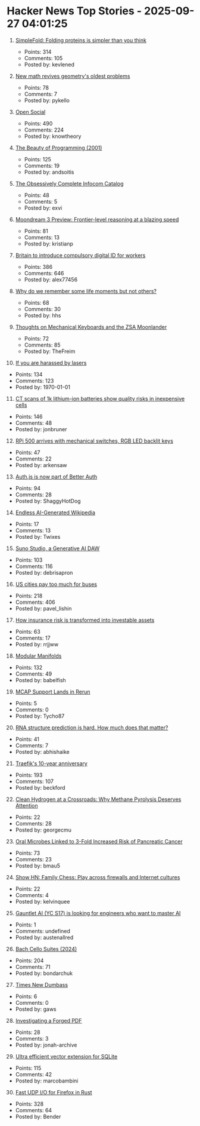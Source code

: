 # Hacker News Top Stories - 2025-09-27 04:01:25

1. [SimpleFold: Folding proteins is simpler than you think](https://github.com/apple/ml-simplefold)
   - Points: 314
   - Comments: 105
   - Posted by: kevlened

2. [New math revives geometry's oldest problems](https://www.quantamagazine.org/new-math-revives-geometrys-oldest-problems-20250926/)
   - Points: 78
   - Comments: 7
   - Posted by: pykello

3. [Open Social](https://overreacted.io/open-social/)
   - Points: 490
   - Comments: 224
   - Posted by: knowtheory

4. [The Beauty of Programming (2001)](https://www.brynmawr.edu/inside/academic-information/departments-programs/computer-science/beauty-programming)
   - Points: 125
   - Comments: 19
   - Posted by: andsoitis

5. [The Obsessively Complete Infocom Catalog](https://eblong.com/infocom/)
   - Points: 48
   - Comments: 5
   - Posted by: exvi

6. [Moondream 3 Preview: Frontier-level reasoning at a blazing speed](https://moondream.ai/blog/moondream-3-preview)
   - Points: 81
   - Comments: 13
   - Posted by: kristianp

7. [Britain to introduce compulsory digital ID for workers](https://www.reuters.com/world/uk/britain-introduce-mandatory-digital-id-cards-2025-09-26/)
   - Points: 386
   - Comments: 646
   - Posted by: alex77456

8. [Why do we remember some life moments but not others?](https://www.bu.edu/articles/2025/why-do-we-remember-some-moments-but-not-others/)
   - Points: 68
   - Comments: 30
   - Posted by: hhs

9. [Thoughts on Mechanical Keyboards and the ZSA Moonlander](https://www.masteringemacs.org/article/thoughts-on-mechanical-keyboards-zsa-moonlander)
   - Points: 72
   - Comments: 85
   - Posted by: TheFreim

10. [If you are harassed by lasers](https://www.laserpointersafety.com/harassment.html)
   - Points: 134
   - Comments: 123
   - Posted by: 1970-01-01

11. [CT scans of 1k lithium-ion batteries show quality risks in inexpensive cells](https://www.lumafield.com/article/finding-hidden-risks-in-the-battery-supply-chain)
   - Points: 146
   - Comments: 48
   - Posted by: jonbruner

12. [RPi 500 arrives with mechanical switches, RGB LED backlit keys](https://thepihut.com/products/raspberry-pi-500-plus)
   - Points: 47
   - Comments: 22
   - Posted by: arkensaw

13. [Auth.js is now part of Better Auth](https://www.better-auth.com/blog/authjs-joins-better-auth)
   - Points: 94
   - Comments: 28
   - Posted by: ShaggyHotDog

14. [Endless AI-Generated Wikipedia](https://www.seangoedecke.com/endless-wiki/)
   - Points: 17
   - Comments: 13
   - Posted by: Twixes

15. [Suno Studio, a Generative AI DAW](https://suno.com/studio-welcome)
   - Points: 103
   - Comments: 116
   - Posted by: debrisapron

16. [US cities pay too much for buses](https://www.bloomberg.com/news/articles/2025-09-26/us-cities-are-paying-too-much-for-new-transit-buses)
   - Points: 218
   - Comments: 406
   - Posted by: pavel_lishin

17. [How insurance risk is transformed into investable assets](https://riskvest.io/riskvest-insights/transforming-insurance-risk)
   - Points: 63
   - Comments: 17
   - Posted by: rrjjww

18. [Modular Manifolds](https://thinkingmachines.ai/blog/modular-manifolds/)
   - Points: 132
   - Comments: 49
   - Posted by: babelfish

19. [MCAP Support Lands in Rerun](https://rerun.io/blog/introducing-experimental-support-for-mcap-file-format)
   - Points: 5
   - Comments: 0
   - Posted by: Tycho87

20. [RNA structure prediction is hard. How much does that matter?](https://www.owlposting.com/p/rna-structure-prediction-is-hard)
   - Points: 41
   - Comments: 7
   - Posted by: abhishaike

21. [Traefik's 10-year anniversary](https://traefik.io/blog/celebrating-10-years-of-traefik)
   - Points: 193
   - Comments: 107
   - Posted by: beckford

22. [Clean Hydrogen at a Crossroads: Why Methane Pyrolysis Deserves Attention](https://www.c2es.org/2025/09/clean-hydrogen-at-a-crossroads-why-methane-pyrolysis-deserves-attention/)
   - Points: 22
   - Comments: 28
   - Posted by: georgecmu

23. [Oral Microbes Linked to 3-Fold Increased Risk of Pancreatic Cancer](https://nyulangone.org/news/oral-microbes-linked-increased-risk-pancreatic-cancer)
   - Points: 73
   - Comments: 23
   - Posted by: bmau5

24. [Show HN: Family Chess: Play across firewalls and Internet cultures](https://github.com/kelvinq/family-chess)
   - Points: 22
   - Comments: 4
   - Posted by: kelvinquee

25. [Gauntlet AI (YC S17) is looking for engineers who want to master AI](https://apply.gauntletai.com/)
   - Points: 1
   - Comments: undefined
   - Posted by: austenallred

26. [Bach Cello Suites (2024)](https://bachcellosuites.co.uk/)
   - Points: 204
   - Comments: 71
   - Posted by: bondarchuk

27. [Times New Dumbass](https://timesnewdumbass.co/)
   - Points: 6
   - Comments: 0
   - Posted by: gaws

28. [Investigating a Forged PDF](https://mjg59.dreamwidth.org/73317.html)
   - Points: 28
   - Comments: 3
   - Posted by: jonah-archive

29. [Ultra efficient vector extension for SQLite](https://marcobambini.substack.com/p/the-state-of-vector-search-in-sqlite)
   - Points: 115
   - Comments: 42
   - Posted by: marcobambini

30. [Fast UDP I/O for Firefox in Rust](https://max-inden.de/post/fast-udp-io-in-firefox/)
   - Points: 328
   - Comments: 64
   - Posted by: Bender

